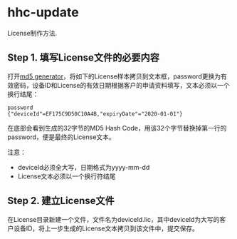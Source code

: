 hhc-update
=========

License制作方法.


Step 1. 填写License文件的必要内容
-------------------------
打开[md5 generator](http://www.tools4noobs.com/online_php_functions/md5)，将如下的License样本拷贝到文本框，password更换为有效密码，设备ID和License的有效日期根据客户的申请资料填写，文本必须以一个换行结尾：
```
password
{"deviceId"=EF175C9D50C10A4B,"expiryDate"="2020-01-01"}
```

在底部会看到生成的32字节的MD5 Hash Code，用该32个字节替换掉第一行的password，便是最终的License文本。

 注意：
  - deviceId必须全大写，日期格式为yyyy-mm-dd
  - License文本必须以一个换行符结尾


Step 2. 建立License文件
-----------------------
在License目录新建一个文件，文件名为deviceId.lic，其中deviceId为大写的客户设备ID，将上一步生成的License文本拷贝到该文件中，提交保存。

